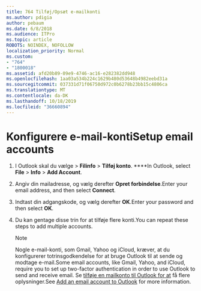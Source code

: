 ```yaml
---
title: 764 Tilføj/Opsæt e-mailkonti
ms.author: pdigia
author: pebaum
ms.date: 6/8/2018
ms.audience: ITPro
ms.topic: article
ROBOTS: NOINDEX, NOFOLLOW
localization_priority: Normal
ms.custom:
- "764"
- "1800018"
ms.assetid: afd20b89-09e9-4746-ac16-e282382dd948
ms.openlocfilehash: 1aa03a534b224c1629b480d53648b4982eebd31a
ms.sourcegitcommit: 037331d71f06750d972c0b6278b23bb15c4806ca
ms.translationtype: MT
ms.contentlocale: da-DK
ms.lasthandoff: 10/18/2019
ms.locfileid: "36660894"
---
```

# <a name="setup-email-accounts"></a><span data-ttu-id="547ef-102">Konfigurere e-mail-konti</span><span class="sxs-lookup"><span data-stu-id="547ef-102">Setup email accounts</span></span>

1. <span data-ttu-id="547ef-103">I Outlook skal du vælge > **Filinfo** > **Tilføj konto**. \*\*\*\*</span><span class="sxs-lookup"><span data-stu-id="547ef-103">In Outlook, select **File** > **Info** > **Add Account**.</span></span>

2. <span data-ttu-id="547ef-104">Angiv din mailadresse, og vælg derefter **Opret forbindelse**.</span><span class="sxs-lookup"><span data-stu-id="547ef-104">Enter your email address, and then select **Connect**.</span></span>

3. <span data-ttu-id="547ef-105">Indtast din adgangskode, og vælg derefter **OK**.</span><span class="sxs-lookup"><span data-stu-id="547ef-105">Enter your password and then select **OK**.</span></span>

4. <span data-ttu-id="547ef-106">Du kan gentage disse trin for at tilføje flere konti.</span><span class="sxs-lookup"><span data-stu-id="547ef-106">You can repeat these steps to add multiple accounts.</span></span>

    > [!NOTE]
    > <span data-ttu-id="547ef-107">Nogle e-mail-konti, som Gmail, Yahoo og iCloud, kræver, at du konfigurerer totrinsgodkendelse for at bruge Outlook til at sende og modtage e-mail.</span><span class="sxs-lookup"><span data-stu-id="547ef-107">Some email accounts, like Gmail, Yahoo, and iCloud, require you to set up two-factor authentication in order to use Outlook to send and receive email.</span></span> <span data-ttu-id="547ef-108">Se [tilføje en mailkonto til Outlook for at](https://support.office.com/article/6e27792a-9267-4aa4-8bb6-c84ef146101b.aspx) få flere oplysninger.</span><span class="sxs-lookup"><span data-stu-id="547ef-108">See [Add an email account to Outlook](https://support.office.com/article/6e27792a-9267-4aa4-8bb6-c84ef146101b.aspx) for more information.</span></span>
  